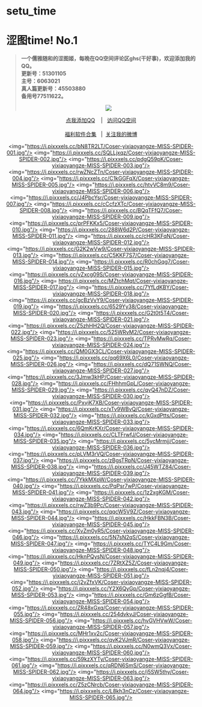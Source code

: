 # setu_time
<h1>涩图time! No.1</h1>
<blockquote>
<p><strong>一个儒雅随和的涩图姬，每晚在QQ空间评论区ghs(干好事)，欢迎添加我的QQ。</br>更新号：51301105&nbsp&nbsp</br>主号：6063021&nbsp&nbsp</br>真人篇更新号：45503880&nbsp&nbsp</br>备用号77511622。</strong></p>
<div align="center"<a href="https://sm.ms/image/PaZDhse3pEOTFX7" target="_blank"><img src="https://i.loli.net/2020/06/13/PaZDhse3pEOTFX7.gif" /></a></blockquote></div>
<div align="center"><p><a href="https://qm.qq.com/cgi-bin/qm/qr?k=VHVfncJChRrSp_NGJrlJNgYpoaZ9ukMV
" rel="nofollow">点我添加QQ</a>&nbsp&nbsp&nbsp | &nbsp&nbsp;<a href="https://mp.qzone.qq.com/u/51301105?uin=51301105&is_famous_space=1&brand_flag=0
" rel="nofollow">访问QQ空间</a><br/><br><a href="https://sharechain.qq.com/64af2d17d969dc099327f1cd8f9dbe53
">福利软件合集</a> &nbsp&nbsp|&nbsp&nbsp;<a href="https://weibo.com/u/6101833251">关注我的微博</a></p></div>
<div align="center"<a href="" target="_blank">

<img="https://i.pixxxels.cc/bN8TR2LT/Coser-yixiaoyangze-MISS-SPIDER-001.jpg"/>
<img="https://i.pixxxels.cc/SQLLjxqz/Coser-yixiaoyangze-MISS-SPIDER-002.jpg"/>
<img="https://i.pixxxels.cc/pdgQ59pK/Coser-yixiaoyangze-MISS-SPIDER-003.jpg"/>
<img="https://i.pixxxels.cc/rwZNcZTn/Coser-yixiaoyangze-MISS-SPIDER-004.jpg"/>
<img="https://i.pixxxels.cc/C1kGGFqX/Coser-yixiaoyangze-MISS-SPIDER-005.jpg"/>
<img="https://i.pixxxels.cc/htvVC8m9/Coser-yixiaoyangze-MISS-SPIDER-006.jpg"/>
<img="https://i.pixxxels.cc/J4PbcYsr/Coser-yixiaoyangze-MISS-SPIDER-007.jpg"/>
<img="https://i.pixxxels.cc/cCcfzXTc/Coser-yixiaoyangze-MISS-SPIDER-008.jpg"/>
<img="https://i.pixxxels.cc/BQqTFfQ7/Coser-yixiaoyangze-MISS-SPIDER-009.jpg"/>
<img="https://i.pixxxels.cc/prPFKKx5/Coser-yixiaoyangze-MISS-SPIDER-010.jpg"/>
<img="https://i.pixxxels.cc/288W6d2P/Coser-yixiaoyangze-MISS-SPIDER-011.jpg"/>
<img="https://i.pixxxels.cc/cHR3KFqN/Coser-yixiaoyangze-MISS-SPIDER-012.jpg"/>
<img="https://i.pixxxels.cc/G2K2wVw9/Coser-yixiaoyangze-MISS-SPIDER-013.jpg"/>
<img="https://i.pixxxels.cc/C5KKF7S7/Coser-yixiaoyangze-MISS-SPIDER-014.jpg"/>
<img="https://i.pixxxels.cc/R0chGqg7/Coser-yixiaoyangze-MISS-SPIDER-015.jpg"/>
<img="https://i.pixxxels.cc/vZxcg09S/Coser-yixiaoyangze-MISS-SPIDER-016.jpg"/>
<img=	https://i.pixxxels.cc/MZtchMqt/Coser-yixiaoyangze-MISS-SPIDER-017.jpg"/>
<img="https://i.pixxxels.cc/7YfLdKBY/Coser-yixiaoyangze-MISS-SPIDER-018.jpg"/>
<img="https://i.pixxxels.cc/gcBzVvY9/Coser-yixiaoyangze-MISS-SPIDER-019.jpg"/>
<img="https://i.pixxxels.cc/6529Yy38/Coser-yixiaoyangze-MISS-SPIDER-020.jpg"/>
<img="https://i.pixxxels.cc/G2t0t5T4/Coser-yixiaoyangze-MISS-SPIDER-021.jpg"/>
<img="https://i.pixxxels.cc/Z5zhHH2Q/Coser-yixiaoyangze-MISS-SPIDER-022.jpg"/>
<img="https://i.pixxxels.cc/525WRvM2/Coser-yixiaoyangze-MISS-SPIDER-023.jpg"/>
<img="https://i.pixxxels.cc/TPRvMwRq/Coser-yixiaoyangze-MISS-SPIDER-024.jpg"/>
<img="https://i.pixxxels.cc/QM0GX3CL/Coser-yixiaoyangze-MISS-SPIDER-025.jpg"/>
<img="https://i.pixxxels.cc/qq69X6L0/Coser-yixiaoyangze-MISS-SPIDER-026.jpg"/>
<img="https://i.pixxxels.cc/dQ71SWNQ/Coser-yixiaoyangze-MISS-SPIDER-027.jpg"/>
<img="https://i.pixxxels.cc/3Jmw3kHP/Coser-yixiaoyangze-MISS-SPIDER-028.jpg"/>
<img="https://i.pixxxels.cc/FHhhmGpL/Coser-yixiaoyangze-MISS-SPIDER-029.jpg"/>
<img="https://i.pixxxels.cc/qvQ47nDZ/Coser-yixiaoyangze-MISS-SPIDER-030.jpg"/>
<img="https://i.pixxxels.cc/PxvjK7XB/Coser-yixiaoyangze-MISS-SPIDER-031.jpg"/>
<img="https://i.pixxxels.cc/xTv9WBvQ/Coser-yixiaoyangze-MISS-SPIDER-032.jpg"/>
<img="https://i.pixxxels.cc/kGxdPtts/Coser-yixiaoyangze-MISS-SPIDER-033.jpg"/>
<img="https://i.pixxxels.cc/6QmKrKXr/Coser-yixiaoyangze-MISS-SPIDER-034.jpg"/>
<img="https://i.pixxxels.cc/CLTFrwfJ/Coser-yixiaoyangze-MISS-SPIDER-035.jpg"/>
<img="https://i.pixxxels.cc/5ycMrmjj/Coser-yixiaoyangze-MISS-SPIDER-036.jpg"/>
<img="https://i.pixxxels.cc/pLVM3rVQ/Coser-yixiaoyangze-MISS-SPIDER-037.jpg"/>
<img="https://i.pixxxels.cc/zBgsTRpN/Coser-yixiaoyangze-MISS-SPIDER-038.jpg"/>
<img="https://i.pixxxels.cc/J45WTZ84/Coser-yixiaoyangze-MISS-SPIDER-039.jpg"/>
<img="https://i.pixxxels.cc/7YkkMXpW/Coser-yixiaoyangze-MISS-SPIDER-040.jpg"/>
<img="https://i.pixxxels.cc/PqPsr7wP/Coser-yixiaoyangze-MISS-SPIDER-041.jpg"/>
<img="https://i.pixxxels.cc/1z2xgKGM/Coser-yixiaoyangze-MISS-SPIDER-042.jpg"/>
<img="https://i.pixxxels.cc/rwZ3b9Pc/Coser-yixiaoyangze-MISS-SPIDER-043.jpg"/>
<img="https://i.pixxxels.cc/qqcW5V9Z/Coser-yixiaoyangze-MISS-SPIDER-044.jpg"/>
<img="https://i.pixxxels.cc/HkkFBN3B/Coser-yixiaoyangze-MISS-SPIDER-045.jpg"/>
<img="https://i.pixxxels.cc/XvZm0yR5/Coser-yixiaoyangze-MISS-SPIDER-046.jpg"/>
<img="https://i.pixxxels.cc/5N7sN2qS/Coser-yixiaoyangze-MISS-SPIDER-047.jpg"/>
<img="https://i.pixxxels.cc/TYC4L9Gm/Coser-yixiaoyangze-MISS-SPIDER-048.jpg"/>
<img="https://i.pixxxels.cc/HknPQysN/Coser-yixiaoyangze-MISS-SPIDER-049.jpg"/>
<img="https://i.pixxxels.cc/7ZRtXZ5Z/Coser-yixiaoyangze-MISS-SPIDER-050.jpg"/>
<img="https://i.pixxxels.cc/fLn2nqj4/Coser-yixiaoyangze-MISS-SPIDER-051.jpg"/>
<img="https://i.pixxxels.cc/j2vZfxVK/Coser-yixiaoyangze-MISS-SPIDER-052.jpg"/>
<img="https://i.pixxxels.cc/Y2X6QyGp/Coser-yixiaoyangze-MISS-SPIDER-053.jpg"/>
<img="https://i.pixxxels.cc/Gm6zGgfB/Coser-yixiaoyangze-MISS-SPIDER-054.jpg"/>
<img="https://i.pixxxels.cc/ZR48xGxq/Coser-yixiaoyangze-MISS-SPIDER-055.jpg"/>
<img="https://i.pixxxels.cc/254dvkvJ/Coser-yixiaoyangze-MISS-SPIDER-056.jpg"/>
<img="https://i.pixxxels.cc/hvGVHVwW/Coser-yixiaoyangze-MISS-SPIDER-057.jpg"/>
<img="https://i.pixxxels.cc/MHr1xv2c/Coser-yixiaoyangze-MISS-SPIDER-058.jpg"/>
<img="https://i.pixxxels.cc/qvK2VJmR/Coser-yixiaoyangze-MISS-SPIDER-059.jpg"/>
<img="https://i.pixxxels.cc/N0wmQ3Vx/Coser-yixiaoyangze-MISS-SPIDER-060.jpg"/>
<img="https://i.pixxxels.cc/59kzXYTy/Coser-yixiaoyangze-MISS-SPIDER-061.jpg"/>
<img="https://i.pixxxels.cc/qRDN6SmS/Coser-yixiaoyangze-MISS-SPIDER-062.jpg"/>
<img="https://i.pixxxels.cc/j5SW5thy/Coser-yixiaoyangze-MISS-SPIDER-063.jpg"/>
<img="https://i.pixxxels.cc/Z5zCNrcb/Coser-yixiaoyangze-MISS-SPIDER-064.jpg"/>
<img="https://i.pixxxels.cc/L8kh3nCz/Coser-yixiaoyangze-MISS-SPIDER-065.jpg"/>
